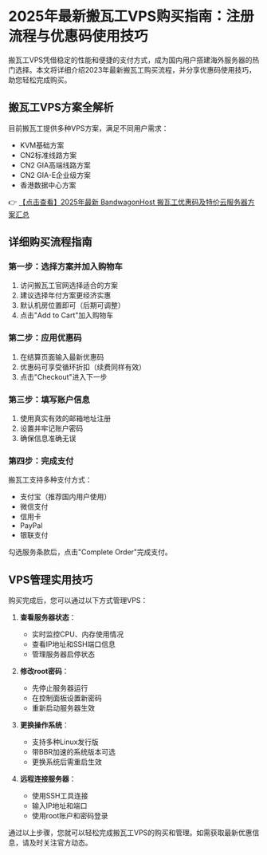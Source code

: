# 2025年最新搬瓦工VPS购买指南：注册流程与优惠码使用技巧

搬瓦工VPS凭借稳定的性能和便捷的支付方式，成为国内用户搭建海外服务器的热门选择。本文将详细介绍2023年最新搬瓦工购买流程，并分享优惠码使用技巧，助您轻松完成购买。

## 搬瓦工VPS方案全解析

目前搬瓦工提供多种VPS方案，满足不同用户需求：

- KVM基础方案
- CN2标准线路方案
- CN2 GIA高端线路方案
- CN2 GIA-E企业级方案
- 香港数据中心方案

👉 [【点击查看】2025年最新 BandwagonHost 搬瓦工优惠码及特价云服务器方案汇总](https://bit.ly/banwagon)

## 详细购买流程指南

### 第一步：选择方案并加入购物车
1. 访问搬瓦工官网选择适合的方案
2. 建议选择年付方案更经济实惠
3. 默认机房位置即可（后期可调整）
4. 点击"Add to Cart"加入购物车

### 第二步：应用优惠码
1. 在结算页面输入最新优惠码
2. 优惠码可享受循环折扣（续费同样有效）
3. 点击"Checkout"进入下一步

### 第三步：填写账户信息
1. 使用真实有效的邮箱地址注册
2. 设置并牢记账户密码
3. 确保信息准确无误

### 第四步：完成支付
搬瓦工支持多种支付方式：
- 支付宝（推荐国内用户使用）
- 微信支付
- 信用卡
- PayPal
- 银联支付

勾选服务条款后，点击"Complete Order"完成支付。

## VPS管理实用技巧

购买完成后，您可以通过以下方式管理VPS：

1. **查看服务器状态**：
   - 实时监控CPU、内存使用情况
   - 查看IP地址和SSH端口信息
   - 管理服务器启停状态

2. **修改root密码**：
   - 先停止服务器运行
   - 在控制面板设置新密码
   - 重新启动服务器生效

3. **更换操作系统**：
   - 支持多种Linux发行版
   - 带BBR加速的系统版本可选
   - 更换系统后需重启生效

4. **远程连接服务器**：
   - 使用SSH工具连接
   - 输入IP地址和端口
   - 使用root账户和密码登录

通过以上步骤，您就可以轻松完成搬瓦工VPS的购买和管理。如需获取最新优惠信息，请及时关注官方动态。